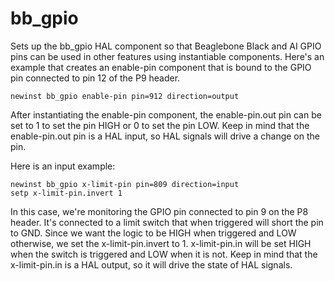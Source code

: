 bb_gpio
=======

Sets up the bb_gpio HAL component so that Beaglebone Black and AI GPIO pins can be 
used in other features using instantiable components. Here's an example that creates
an enable-pin component that is bound to the GPIO pin connected to pin 12 of the P9 
header.

    newinst bb_gpio enable-pin pin=912 direction=output

After instantiating the enable-pin component, the enable-pin.out pin can be set to 1
to set the pin HIGH or 0 to set the pin LOW. Keep in mind that the enable-pin.out pin
is a HAL input, so HAL signals will drive a change on the pin.

Here is an input example:

    newinst bb_gpio x-limit-pin pin=809 direction=input
    setp x-limit-pin.invert 1

In this case, we're monitoring the GPIO pin connected to pin 9 on the P8 header. It's
connected to a limit switch that when triggered will short the pin to GND. Since we want
the logic to be HIGH when triggered and LOW otherwise, we set the x-limit-pin.invert to 1.
x-limit-pin.in will be set HIGH when the switch is triggered and LOW when it is not. Keep
in mind that the x-limit-pin.in is a HAL output, so it will drive the state of HAL signals.
